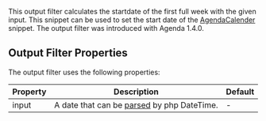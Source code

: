 This output filter calculates the startdate of the first full week with the
given input. This snippet can be used to set the start date of the
[AgendaCalender](02_AgendaCalendar.md) snippet. The output filter was introduced
with Agenda 1.4.0.

## Output Filter Properties

The output filter uses the following properties:

| Property | Description                                                                                                                                                     | Default |
|----------|-----------------------------------------------------------------------------------------------------------------------------------------------------------------|---------|
| input    | A date that can be [parsed](https://www.php.net/manual/en/datetime.formats.php) by php DateTime.                                                                | -       |
